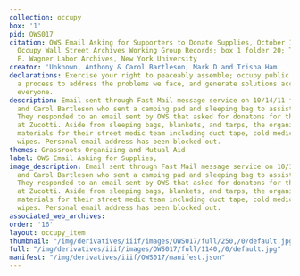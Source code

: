 ```yaml
---
collection: occupy
box: '1'
pid: OWS017
citation: OWS Email Asking for Supporters to Donate Supplies, October 14, 2011; TAM.630
  Occupy Wall Street Archives Working Group Records; box 1 folder 20; Tamiment Library/Robert
  F. Wagner Labor Archives, New York University
creator: 'Unknown, Anthony & Carol Bartleson, Mark D and Trisha Ham. '
declarations: Exercise your right to peaceably assemble; occupy public space; create
  a process to address the problems we face, and generate solutions accessible to
  everyone.
description: Email sent through Fast Mail message service on 10/14/11 from Anthony
  and Carol Bartleson who sent a camping pad and sleeping bag to assist those at Zucotti.
  They responded to an email sent by OWS that asked for donatons for those camping
  at Zucotti. Aside from sleeping bags, blankets, and tarps, the organizers also requested
  materials for their street medic team including duct tape, cold medicine, and baby
  wipes. Personal email address has been blocked out.
themes: Grassroots Organizing and Mutual Aid
label: OWS Email Asking for Supplies,
image_description: Email sent through Fast Mail message service on 10/14/11 from Anthony
  and Carol Bartleson who sent a camping pad and sleeping bag to assist those at Zucotti.
  They responded to an email sent by OWS that asked for donatons for those camping
  at Zucotti. Aside from sleeping bags, blankets, and tarps, the organizers also requested
  materials for their street medic team including duct tape, cold medicine, and baby
  wipes. Personal email address has been blocked out.
associated_web_archives:
order: '16'
layout: occupy_item
thumbnail: "/img/derivatives/iiif/images/OWS017/full/250,/0/default.jpg"
full: "/img/derivatives/iiif/images/OWS017/full/1140,/0/default.jpg"
manifest: "/img/derivatives/iiif/OWS017/manifest.json"
---
```

